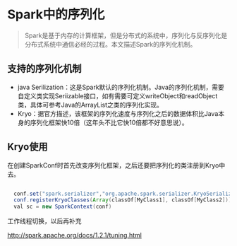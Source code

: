 # Spark中的序列化
>  Spark是基于内存的计算框架，但是分布式的系统中，序列化与反序列化是分布式系统中通信必经的过程。本文描述Spark的序列化机制。

## 支持的序列化机制
* java Serilization：这是Spark默认的序列化机制。Java的序列化机制，需要自定义类实现Seriizable接口，如有需要可定义writeObject和readObject类，具体可参考Java的ArrayList之类的序列化实现。
* Kryo：据官方描述，该框架的序列化速度与序列化之后的数据体积比Java本身的序列化框架快10倍（这年头不比它快10倍都不好意思说）。

## Kryo使用
在创建SparkConf时首先改变序列化框架，之后还要把序列化的类注册到Kryo中去。
```java

  conf.set("spark.serializer","org.apache.spark.serializer.KryoSerializer").
  conf.registerKryoClasses(Array(classOf[MyClass1], classOf[MyClass2]))
  val sc = new SparkContext(conf)
```
工作线程切换，以后再补充




http://spark.apache.org/docs/1.2.1/tuning.html
